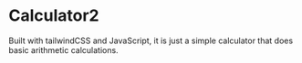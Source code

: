 # Calculator2
Built with tailwindCSS and JavaScript, it is just a simple calculator that does basic arithmetic calculations.
